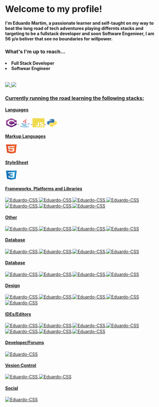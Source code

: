 <h1>Welcome to my profile!</h1>

<h4>I'm Eduardo Martim, a passionate learner and self-taught on my way to beat the long road of tech adventures playing differnts stacks and targeting to be a fullstack developer and soon Software Engenieer, I am 56 y/o beliver that see no boundaries for willpower.</h4>

<h3>What's I'm up to reach...</h3>

<h4><li>Full Stack Developer<li>Softwear Engineer</li></h4></br>
  
<div align="left">
  <a href="https://github.com/EduMartim">
  <img height="200" src="https://github-readme-stats.vercel.app/api?username=EduMartim&show_icons=true&theme=dracula&include_all_commits=true&count_private=true"/>
  <img height="200" src="https://github-readme-stats.vercel.app/api/top-langs/?username=EduMartim&layout=compact&langs_count=7&theme=dracula"/>
</div>

  <h3>Currently running the road learning the following stacks:</h3>
            <td>
                <h4>Languages</h4>
            </td>
            <td><img align="center" alt="Eduardo-Csharp" height="30" width="40"
                    src="https://raw.githubusercontent.com/devicons/devicon/master/icons/csharp/csharp-original.svg">
            </td>
            <td><img align="center" alt="Eduardo-Java" height="30" width="40"
                    src="https://raw.githubusercontent.com/devicons/devicon/master/icons/java/java-original.svg">
            </td>
            <td><img align="center" alt="Eduardo-Java Script" height="30" width="40"
                    src="https://raw.githubusercontent.com/devicons/devicon/master/icons/javascript/javascript-plain.svg">
            </td>
            <td><img align="center" alt="Eduardo-Python" height="30" width="40"
                    src="https://raw.githubusercontent.com/devicons/devicon/master/icons/python/python-original.svg">
            </td>
            <td>
                <h4>Markup Languages</h4>
            </td>
            <td><img align="center" alt="Eduardo-HTML" height="30" width="40"
                    src="https://raw.githubusercontent.com/devicons/devicon/master/icons/html5/html5-original.svg">
            </td>
            <td>
                <h4>StyleSheet</h4>
            </td>
            <td><img align="center" alt="Eduardo-CSS" height="30" width="40"
                    src="https://raw.githubusercontent.com/devicons/devicon/master/icons/css3/css3-original.svg">
            </td>
            <td>
                <h4>Frameworks, Platforms and Libraries</h4>
            </td>
            <td><img align="center" alt="Eduardo-CSS" height="30" width="40"
                    src="https://cdn.jsdelivr.net/gh/devicons/devicon/icons/dotnetcore/dotnetcore-plain.svg">
            <td><img align="center" alt="Eduardo-CSS" height="30" width="40"
                    src="https://cdn.jsdelivr.net/gh/devicons/devicon/icons/angularjs/angularjs-original.svg">
            <td><img align="center" alt="Eduardo-CSS" height="30" width="40"
                    src="https://cdn.jsdelivr.net/gh/devicons/devicon/icons/bootstrap/bootstrap-original.svg">
            <td><img align="center" alt="Eduardo-CSS" height="30" width="40"
                    src="https://cdn.jsdelivr.net/gh/devicons/devicon/icons/npm/npm-original-wordmark.svg">
            <td><img align="center" alt="Eduardo-CSS" height="30" width="40"
                    src="https://cdn.jsdelivr.net/gh/devicons/devicon/icons/nextjs/nextjs-original-wordmark.svg">
            <td><img align="center" alt="Eduardo-CSS" height="30" width="40"
                    src="https://cdn.jsdelivr.net/gh/devicons/devicon/icons/nodejs/nodejs-original-wordmark.svg">
            <td><img align="center" alt="Eduardo-CSS" height="30" width="40"
                    src="https://cdn.jsdelivr.net/gh/devicons/devicon/icons/react/react-original-wordmark.svg">
            </td>
            <td>
                <h4>Other</h4>
            </td>
            <td><img align="center" alt="Eduardo-CSS" height="30" width="40"
                    src="https://cdn.jsdelivr.net/gh/devicons/devicon/icons/docker/docker-original-wordmark.svg">
            <td><img align="center" alt="Eduardo-CSS" height="30" width="40"
                    src="https://cdn.jsdelivr.net/gh/devicons/devicon/icons/kubernetes/kubernetes-plain-wordmark.svg">
            <td><img align="center" alt="Eduardo-CSS" height="30" width="100"
                    src="https://img.shields.io/badge/Postman-FF6C37?style=for-the-badge&logo=postman&logoColor=white">
            <td><img align="center" alt="Eduardo-CSS" height="30" width="100"
                    src="https://img.shields.io/badge/-Swagger-%23Clojure?style=for-the-badge&logo=swagger&logoColor=white">
            </td>
            <td>
                <h4>Database</h4>
            </td>
            <td><img align="center" alt="Eduardo-CSS" height="30" width="100" 
                     src="https://cdn.jsdelivr.net/gh/devicons/devicon/icons/microsoftsqlserver/microsoftsqlserver-plain.svg">
            <td><img align="center" alt="Eduardo-CSS" height="30" width="100"
                     src="https://cdn.jsdelivr.net/gh/devicons/devicon/icons/mongodb/mongodb-original-wordmark.svg">
            <td><img align="center" alt="Eduardo-CSS" height="30" width="100"
                     src="https://cdn.jsdelivr.net/gh/devicons/devicon/icons/mysql/mysql-original-wordmark.svg">
            <td><img align="center" alt="Eduardo-CSS" height="30" width="100"
                     src="https://cdn.jsdelivr.net/gh/devicons/devicon/icons/postgresql/postgresql-original-wordmark.svg">
            </td>
            <td>
                <h4>Database</h4>
            </td>
            <td><img align="center" alt="Eduardo-CSS" height="30" width="100"
                    src="https://cdn.jsdelivr.net/gh/devicons/devicon/icons/microsoftsqlserver/microsoftsqlserver-plain.svg">
            <td><img align="center" alt="Eduardo-CSS" height="30" width="100"
                    src="https://cdn.jsdelivr.net/gh/devicons/devicon/icons/mongodb/mongodb-original-wordmark.svg">
            <td><img align="center" alt="Eduardo-CSS" height="30" width="100"
                    src="https://cdn.jsdelivr.net/gh/devicons/devicon/icons/mysql/mysql-original-wordmark.svg">
            <td><img align="center" alt="Eduardo-CSS" height="30" width="100"
                    src="https://cdn.jsdelivr.net/gh/devicons/devicon/icons/postgresql/postgresql-original-wordmark.svg">
            </td>
            <td>
                <h4>Design</h4>
            </td>
            <td><img align="center" alt="Eduardo-CSS" height="30" width="100"
                    src="https://cdn.jsdelivr.net/gh/devicons/devicon/icons/photoshop/photoshop-line.svg">
            <td><img align="center" alt="Eduardo-CSS" height="30" width="100"
                    src="https://cdn.jsdelivr.net/gh/devicons/devicon/icons/illustrator/illustrator-line.svg">
            <td><img align="center" alt="Eduardo-CSS" height="30" width="100"
                    src="https://cdn.jsdelivr.net/gh/devicons/devicon/icons/canva/canva-original.svg">
            <td><img align="center" alt="Eduardo-CSS" height="30" width="100"
                    src="https://cdn.jsdelivr.net/gh/devicons/devicon/icons/figma/figma-original.svg">
            <td><img align="center" alt="Eduardo-CSS" height="30" width="100"
                    src="https://cdn.jsdelivr.net/gh/devicons/devicon/icons/gimp/gimp-original.svg">
            </td>
            <td>
                <h4>IDEs/Editors</h4>
            </td>
            <td><img align="center" alt="Eduardo-CSS" height="30" width="100"
                    src="https://img.shields.io/badge/Eclipse-FE7A16.svg?style=for-the-badge&logo=Eclipse&logoColor=white">
            <td><img align="center" alt="Eduardo-CSS" height="30" width="100"
                    src="https://cdn.jsdelivr.net/gh/devicons/devicon/icons/intellij/intellij-original-wordmark.svg">
            <td><img align="center" alt="Eduardo-CSS" height="30" width="100"
                    src="https://img.shields.io/badge/NetBeansIDE-1B6AC6.svg?style=for-the-badge&logo=apache-netbeans-ide&logoColor=white">
            <td><img align="center" alt="Eduardo-CSS" height="30" width="100"
                    src="https://cdn.jsdelivr.net/gh/devicons/devicon/icons/pycharm/pycharm-original.svg"></td>
            <td><img align="center" alt="Eduardo-CSS" height="30" width="100"
                    src="https://img.shields.io/badge/sublime_text-%23575757.svg?style=for-the-badge&logo=sublime-text&logoColor=important">
            <td><img align="center" alt="Eduardo-CSS" height="30" width="100"
                    src="https://cdn.jsdelivr.net/gh/devicons/devicon/icons/visualstudio/visualstudio-plain.svg"></td>
            <td><img align="center" alt="Eduardo-CSS" height="30" width="100"
                    src="https://img.shields.io/badge/Visual%20Studio%20Code-0078d7.svg?style=for-the-badge&logo=visual-studio-code&logoColor=white">
            </td>
            <td>
                <h4>Developer/Forums</h4>
            </td>
            <td><img align="center" alt="Eduardo-CSS" height="30" width="100"
                    src="https://img.shields.io/badge/-Stackoverflow-FE7A16?style=for-the-badge&logo=stack-overflow&logoColor=white">
            </td>
            <td>
                <h4>Vesion Control</h4>
            </td>
            <td><img align="center" alt="Eduardo-CSS" height="30" width="100"
                    src="https://cdn.jsdelivr.net/gh/devicons/devicon/icons/github/github-original.svg">
            <td><img align="center" alt="Eduardo-CSS" height="30" width="100"
                    src="https://cdn.jsdelivr.net/gh/devicons/devicon/icons/git/git-original.svg">
            </td>
            <td>
                <h4>Social</h4>
            </td>
            <td><img align="center" alt="Eduardo-CSS" height="30" width="100"
                     src="">
            </td>
